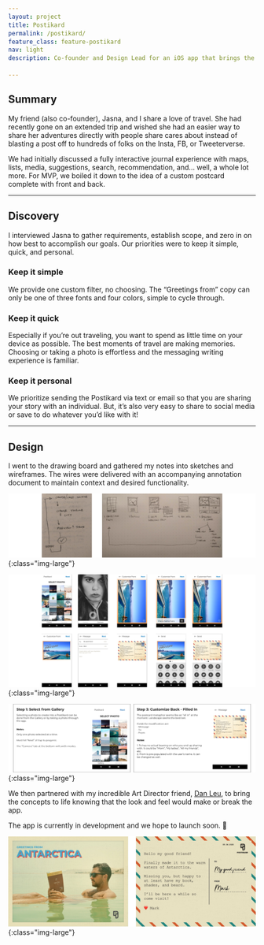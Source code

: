 ```yaml
---
layout: project
title: Postikard
permalink: /postikard/
feature_class: feature-postikard
nav: light
description: Co-founder and Design Lead for an iOS app that brings the romanticism of travel into the everyday.

---
```


## Summary

My friend (also co-founder), Jasna, and I share a love of travel. She had recently gone on an extended trip and wished she had an easier way to share her adventures directly with people share cares about instead of blasting a post off to hundreds of folks on the Insta, FB, or Tweeterverse.

We had initially discussed a fully interactive journal experience with maps, lists, media, suggestions, search, recommendation, and… well, a whole lot more. For MVP, we boiled it down to the idea of a custom postcard complete with front and back.

---

## Discovery

I interviewed Jasna to gather requirements, establish scope, and zero in on how best to accomplish our goals. Our priorities were to keep it simple, quick, and personal.

### Keep it simple
We provide one custom filter, no choosing. The “Greetings from” copy can only be one of three fonts and four colors, simple to cycle through.

### Keep it quick
Especially if you’re out traveling, you want to spend as little time on your device as possible. The best moments of travel are making memories. Choosing or taking a photo is effortless and the messaging writing experience is familiar.

### Keep it personal
We prioritize sending the Postikard via text or email so that you are sharing your story with an individual. But, it’s also very easy to share to social media or save to do whatever you’d like with it!

---

## Design

I went to the drawing board and gathered my notes into sketches and wireframes. The wires were delivered with an accompanying annotation document to maintain context and desired functionality.

![Postikard sketches](/assets/images/projects/postikard-sketches.jpg){:class="img-large"}

![Postikard wireframes](/assets/images/projects/postikard-wireframes.jpg){:class="img-large"}

![Postikard annotations](/assets/images/projects/postikard-annotations.jpg){:class="img-large"}

We then partnered with my incredible Art Director friend, [Dan Leu](https://www.danleu.me), to bring the concepts to life knowing that the look and feel would make or break the app.

The app is currently in development and we hope to launch soon. 🤞

![Postikard Hero](/assets/images/projects/postikard-final.jpg){:class="img-large"}
